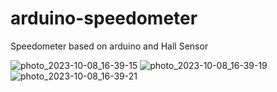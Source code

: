 # arduino-speedometer
Speedometer based on arduino and Hall Sensor

![photo_2023-10-08_16-39-15](https://github.com/astrosander/arduino-speedometer/assets/69795340/500bfbef-90af-41b8-a85f-a1c2999036f9)
![photo_2023-10-08_16-39-19](https://github.com/astrosander/arduino-speedometer/assets/69795340/6ba9f45c-94db-4a27-9061-403455fd117a)
![photo_2023-10-08_16-39-21](https://github.com/astrosander/arduino-speedometer/assets/69795340/b3500a88-1dff-447e-a42e-4ed6ca29e7fc)
